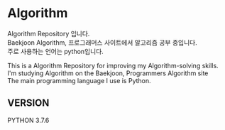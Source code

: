 # Algorithm
Algorithm Repository 입니다.
<br/>Baekjoon Algorithm, 프로그래머스 사이트에서 알고리즘 공부 중입니다. 
<br/>주로 사용하는 언어는 python입니다. 


This is a Algorithm Repository for improving my Algorithm-solving skills.
<br/>I'm studying Algorithm on the Baekjoon, Programmers Algorithm site 
<br/>The main programming language I use is Python.


## VERSION
PYTHON 3.7.6
